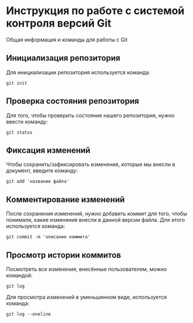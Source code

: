 # Инструкция по работе с системой контроля версий Git

Общая информация и команды для работы с Git

## Инициализация репозитория

Для инициализации репозитория используется команда:

    git init

## Проверка состояния репозитория

Для того, чтобы проверить состояние нашего репозитория, нужно ввести команду:

    git status

## Фиксация изменений

Чтобы сохранить/зафиксировать изменения, которые мы внесли в документ, введите команду:

    git add 'название файла'

## Комментирование изменений

После сохранения изменений, нужно добавить коммит для того, чтобы понимали, какие изменения внесли в данной версии файла. Для этого используется команда:

    git commit -m 'описание коммита'

## Просмотр истории коммитов

Посмотреть все изменения, внесённые пользователем, можно командой:

    git log

Для просмотра изменений в уменьшенном виде, используется команда:

    git log --oneline